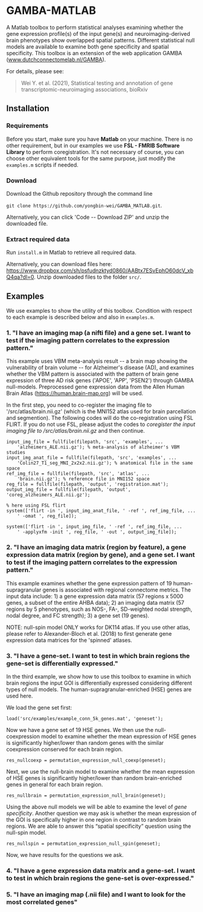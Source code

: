 # GAMBA-MATLAB
A Matlab toolbox to perform statistical analyses examining whether the gene expression profile(s) of the input gene(s) and neuroimaging-derived brain phenotypes show overlapped spatial patterns. Different statistical null models are available to examine both gene specificity and spatial specificity. This toolbox is an extension of the web application GAMBA (www.dutchconnectomelab.nl/GAMBA).  

For details, please see:

> Wei Y. et al. (2021), Statistical testing and annotation of gene transcriptomic-neuroimaging associations, bioRxiv

## Installation
### Requirements
Before you start, make sure you have **Matlab** on your machine. There is no other requirement, but in our examples we use **FSL - FMRIB Software Library** to perform coregistration. It's not necessary of course, you can choose other equivalent tools for the same purpose, just modify the `examples.m` scripts if needed. 

### Download
Download the Github repository through the command line 

`git clone https://github.com/yongbin-wei/GAMBA_MATLAB.git`.

Alternatively, you can click 'Code -- Download ZIP' and unzip the downloaded file.


### Extract required data
Run `install.m` in Matlab to retrieve all required data.

Alternatively, you can download files here: https://www.dropbox.com/sh/psfudnzktyd0860/AABtx7ESvEphO60dcV_xbQ4qa?dl=0. Unzip downloaded files to the folder `src/`.


## Examples
We use examples to show the utility of this toolbox. Condition with respect to each example is described below and also in `examples.m`. 

### 1. "I have an imaging map (a nifti file) and a gene set. I want to test if the imaging pattern correlates to the expression pattern."

This example uses VBM meta-analysis result -- a brain map showing the vulnerability of brain volume -- for Alzheimer's disease (AD), and examines whether the VBM pattern is associated with the pattern of brain gene expression of three AD risk genes ('APOE', 'APP', 'PSEN2') through GAMBA null-models. Preprocessed gene expression data from the Allen Human Brain Atlas (https://human.brain-map.org) will be used.

In the first step, you need to co-register the imaging file to '/src/atlas/brain.nii.gz' (which is the MNI152 atlas used for brain parcellation and segmention). The following codes will do the co-registration using FSL FLIRT. If you do not use FSL, please adjust the codes to *coregister the input imaging file to /src/atlas/brain.nii.gz* and then continue.
    
    input_img_file = fullfile(filepath, 'src', 'examples', ...
        'alzheimers_ALE.nii.gz'); % meta-analysis of alzheimer's VBM studies
    input_img_anat_file = fullfile(filepath, 'src', 'examples', ...
        'Colin27_T1_seg_MNI_2x2x2.nii.gz'); % anatomical file in the same space
    ref_img_file = fullfile(filepath, 'src', 'atlas', ...
        'brain.nii.gz'); % reference file in MNI152 space
    reg_file = fullfile(filepath, 'output', 'registration.mat');
    output_img_file = fullfile(filepath, 'output', 'coreg_alzheimers_ALE.nii.gz');

    % here using FSL flirt
    system(['flirt -in ', input_img_anat_file, ' -ref ', ref_img_file, ...
        ' -omat ', reg_file]);

    system(['flirt -in ', input_img_file, ' -ref ', ref_img_file, ...
        ' -applyxfm -init ', reg_file, ' -out ', output_img_file]);


### 2. "I have an imaging data matrix (region by feature), a gene expression data matrix (region by gene), and a gene set. I want to test if the imaging pattern correlates to the expression pattern."

This example examines whether the gene expression pattern of 19 human-supragranular genes is associated with regional connectome metrics. The input data include: 1) a gene expression data matrix (57 regions x 5000 genes, a subset of the entire AHBA data); 2) an imaging data matrix (57 regions by 5 phenotypes, such as NOS-, FA-, SD-weighted nodal strength, nodal degree, and FC strength); 3) a gene set (19 genes).

NOTE: null-spin model ONLY works for DK114 atlas. If you use other atlas, please refer to Alexander-Bloch et al. (2018) to first generate gene expression data matrices for the 'spinned' atlases.

### 3. "I have a gene-set. I want to test in which brain regions the gene-set is differentially expressed."

In the third example, we show how to use this toolbox to examine in which brain regions the input GOI is differentially expressed considering different types of null models. The human-supragranular-enriched (HSE) genes are used here.

We load the gene set first:

`load('src/examples/example_conn_5k_genes.mat', 'geneset');`
 
Now we have a gene set of 19 HSE genes. We then use the null-coexpression model to examine whether the mean expression of HSE genes is significantly higher/lower than random genes with the similar coexpression conserved for each brain region.

`res_nullcoexp = permutation_expression_null_coexp(geneset);`
    
Next, we use the null-brain model to examine whether the mean expression of HSE genes is significantly higher/lower than random brain-enriched genes in general for each brain region.

`res_nullbrain = permutation_expression_null_brain(geneset);`

Using the above null models we will be able to examine the level of *gene specificity*. Another question we may ask is whether the mean expression of the GOI is specifically higher in one region in contrast to random brain regions. We are able to answer this “spatial specificity” question using the null-spin model.

`res_nullspin = permutation_expression_null_spin(geneset);`

Now, we have results for the questions we ask.


### 4. "I have a gene expression data matrix and a gene-set. I want to test in which brain regions the gene-set is over-expressed."

### 5. "I have an imaging map (.nii file) and I want to look for the most correlated genes"

